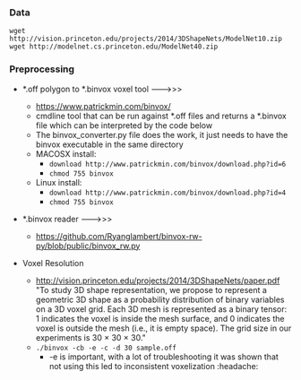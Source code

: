 ### Data 
`wget http://vision.princeton.edu/projects/2014/3DShapeNets/ModelNet10.zip`
`wget http://modelnet.cs.princeton.edu/ModelNet40.zip`

### Preprocessing
- *.off polygon to *.binvox voxel tool --->>> 
    - https://www.patrickmin.com/binvox/
    - cmdline tool that can be run against *.off files and returns a *.binvox file which can be interpreted by the code below
    - The binvox_converter.py file does the work, it just needs to have the binvox executable in the same directory
    - MACOSX install:
        - `download http://www.patrickmin.com/binvox/download.php?id=6`
        - `chmod 755 binvox`
    - Linux install:
        - `download http://www.patrickmin.com/binvox/download.php?id=4`
        - `chmod 755 binvox`
- *.binvox reader --->>>
    - https://github.com/Ryanglambert/binvox-rw-py/blob/public/binvox_rw.py


- Voxel Resolution
    - http://vision.princeton.edu/projects/2014/3DShapeNets/paper.pdf
"To study 3D shape representation, we propose to represent
a geometric 3D shape as a probability distribution of
binary variables on a 3D voxel grid. Each 3D mesh is represented
as a binary tensor: 1 indicates the voxel is inside the
mesh surface, and 0 indicates the voxel is outside the mesh
(i.e., it is empty space). The grid size in our experiments is
30 × 30 × 30."
    - `./binvox -cb -e -c -d 30 sample.off`
        - -e  is important, with a lot of troubleshooting it was shown that not using this led to inconsistent voxelization :headache:
